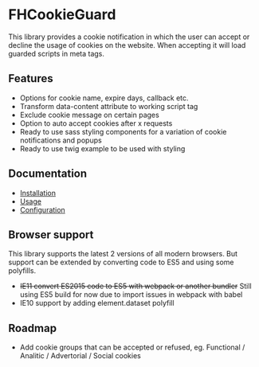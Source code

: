 # FHCookieGuard

This library provides a cookie notification in which the user can accept or decline the usage of cookies on the website.
When accepting it will load guarded scripts in meta tags.

## Features

* Options for cookie name, expire days, callback etc.
* Transform data-content attribute to working script tag
* Exclude cookie message on certain pages
* Option to auto accept cookies after x requests
* Ready to use sass styling components for a variation of cookie notifications and popups
* Ready to use twig example to be used with styling

## Documentation

- [Installation](doc/installation.md)
- [Usage](doc/usage.md)
- [Configuration](doc/configuration.md)

## Browser support

This library supports the latest 2 versions of all modern browsers. But support can be extended by converting code to ES5 and using some polyfills.
- ~~IE11 convert ES2015 code to ES5 with webpack or another bundler~~ Still using ES5 build for now due to import issues in webpack with babel
- IE10 support by adding element.dataset polyfill

## Roadmap

* Add cookie groups that can be accepted or refused, eg. Functional / Analitic / Advertorial / Social cookies
